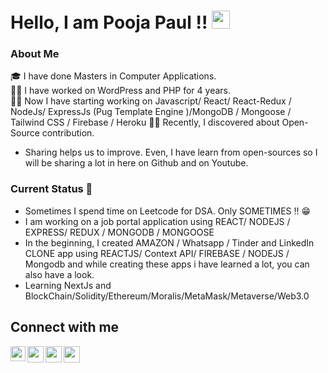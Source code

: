 # Hello, I am Pooja Paul !!  <img src="https://github.com/TheDudeThatCode/TheDudeThatCode/blob/master/Assets/Hi.gif" width="29px"> 

### About Me
🎓 I have done Masters in Computer Applications. <br/>
👩‍⚖️ I have worked on WordPress and PHP for 4 years. <br> 
👩‍✈️ Now I have starting working on Javascript/ React/ React-Redux / NodeJs/ ExpressJs (Pug Template Engine )/MongoDB / Mongoose / Tailwind CSS / Firebase / Heroku
🤹‍♀️ Recently, I discovered about Open-Source contribution.<br />
 - Sharing helps us to improve. Even, I have learn from open-sources so I will be sharing a lot in here on Github and on Youtube. <br /> 

### Current Status 🎇
- Sometimes I spend time on Leetcode for DSA. Only SOMETIMES !! 😁 <br/>
- I am working on a job portal application using REACT/ NODEJS / EXPRESS/ REDUX / MONGODB / MONGOOSE 
- In the beginning, I created AMAZON / Whatsapp / Tinder and LinkedIn CLONE app using REACTJS/ Context API/ FIREBASE / NODEJS / Mongodb and while creating these apps i have learned a lot, you can also have a look.
- Learning NextJs and BlockChain/Solidity/Ethereum/Moralis/MetaMask/Metaverse/Web3.0


## Connect with me

<a href="https://www.linkedin.com/in/pooja-paul-aa0aaba9/">
  <img align="left" width="24px" src="https://cdn.jsdelivr.net/npm/simple-icons@v3/icons/linkedin.svg"  />
</a>
<a href="[https://twitter.com/slowloris135](https://twitter.com/poojapaul135)">
  <img align="left" width="26px" src="https://cdn.jsdelivr.net/npm/simple-icons@v3/icons/twitter.svg" />
</a>
<a href="mailto:poojapaul.92@gmail.com">
  <img align="left" width="26px" src="https://cdn.jsdelivr.net/npm/simple-icons@v3/icons/gmail.svg" />
</a>
<a href="https://www.youtube.com/channel/UCeNQcCZ-XFjGdxSI0K2E_TA">
  <img align="left" width="26px" src="https://cdn.jsdelivr.net/npm/simple-icons@v3/icons/youtube.svg" />
</a>




